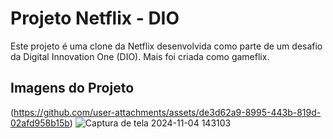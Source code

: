 <h1>Projeto Netflix - DIO</h1>
<p>Este projeto é uma clone da Netflix desenvolvida como parte de um desafio da Digital Innovation One (DIO). Mais foi criada como gameflix.  </p>

<h2>Imagens do Projeto</h2>

(https://github.com/user-attachments/assets/de3d62a9-8995-443b-819d-02afd958b15b)
![Captura de tela 2024-11-04 143103](https://github.com/user-attachments/assets/ed14e364-b859-4b42-9d6d-674ed542358a)
